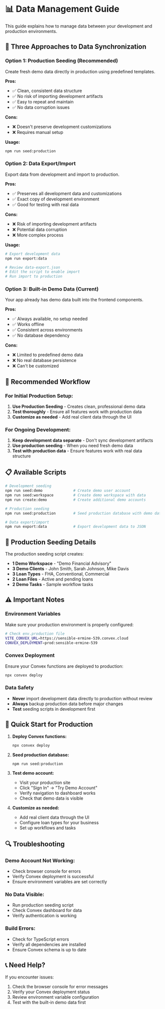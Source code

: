 # 📊 Data Management Guide

This guide explains how to manage data between your development and production environments.

## 🎯 **Three Approaches to Data Synchronization**

### **Option 1: Production Seeding (Recommended)**
Create fresh demo data directly in production using predefined templates.

**Pros:**
- ✅ Clean, consistent data structure
- ✅ No risk of importing development artifacts
- ✅ Easy to repeat and maintain
- ✅ No data corruption issues

**Cons:**
- ❌ Doesn't preserve development customizations
- ❌ Requires manual setup

**Usage:**
```bash
npm run seed:production
```

### **Option 2: Data Export/Import**
Export data from development and import to production.

**Pros:**
- ✅ Preserves all development data and customizations
- ✅ Exact copy of development environment
- ✅ Good for testing with real data

**Cons:**
- ❌ Risk of importing development artifacts
- ❌ Potential data corruption
- ❌ More complex process

**Usage:**
```bash
# Export development data
npm run export:data

# Review data-export.json
# Edit the script to enable import
# Run import to production
```

### **Option 3: Built-in Demo Data (Current)**
Your app already has demo data built into the frontend components.

**Pros:**
- ✅ Always available, no setup needed
- ✅ Works offline
- ✅ Consistent across environments
- ✅ No database dependency

**Cons:**
- ❌ Limited to predefined demo data
- ❌ No real database persistence
- ❌ Can't be customized

## 🚀 **Recommended Workflow**

### **For Initial Production Setup:**
1. **Use Production Seeding** - Creates clean, professional demo data
2. **Test thoroughly** - Ensure all features work with production data
3. **Customize as needed** - Add real client data through the UI

### **For Ongoing Development:**
1. **Keep development data separate** - Don't sync development artifacts
2. **Use production seeding** - When you need fresh demo data
3. **Test with production data** - Ensure features work with real data structure

## 📋 **Available Scripts**

```bash
# Development seeding
npm run seed:demo              # Create demo user account
npm run seed:workspace         # Create demo workspace with data
npm run create:demo            # Create additional demo accounts

# Production seeding
npm run seed:production        # Seed production database with demo data

# Data export/import
npm run export:data            # Export development data to JSON
```

## 🔧 **Production Seeding Details**

The production seeding script creates:

- **1 Demo Workspace** - "Demo Financial Advisory"
- **3 Demo Clients** - John Smith, Sarah Johnson, Mike Davis
- **3 Loan Types** - FHA, Conventional, Commercial
- **2 Loan Files** - Active and pending loans
- **2 Demo Tasks** - Sample workflow tasks

## ⚠️ **Important Notes**

### **Environment Variables**
Make sure your production environment is properly configured:
```bash
# Check env.production file
VITE_CONVEX_URL=https://sensible-ermine-539.convex.cloud
CONVEX_DEPLOYMENT=prod:sensible-ermine-539
```

### **Convex Deployment**
Ensure your Convex functions are deployed to production:
```bash
npx convex deploy
```

### **Data Safety**
- **Never** import development data directly to production without review
- **Always** backup production data before major changes
- **Test** seeding scripts in development first

## 🎯 **Quick Start for Production**

1. **Deploy Convex functions:**
   ```bash
   npx convex deploy
   ```

2. **Seed production database:**
   ```bash
   npm run seed:production
   ```

3. **Test demo account:**
   - Visit your production site
   - Click "Sign In" → "Try Demo Account"
   - Verify navigation to dashboard works
   - Check that demo data is visible

4. **Customize as needed:**
   - Add real client data through the UI
   - Configure loan types for your business
   - Set up workflows and tasks

## 🔍 **Troubleshooting**

### **Demo Account Not Working:**
- Check browser console for errors
- Verify Convex deployment is successful
- Ensure environment variables are set correctly

### **No Data Visible:**
- Run production seeding script
- Check Convex dashboard for data
- Verify authentication is working

### **Build Errors:**
- Check for TypeScript errors
- Verify all dependencies are installed
- Ensure Convex schema is up to date

## 📞 **Need Help?**

If you encounter issues:
1. Check the browser console for error messages
2. Verify your Convex deployment status
3. Review environment variable configuration
4. Test with the built-in demo data first
